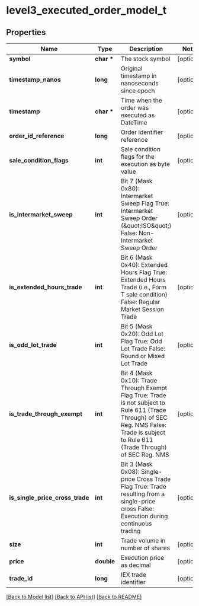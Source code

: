 # level3_executed_order_model_t

## Properties
Name | Type | Description | Notes
------------ | ------------- | ------------- | -------------
**symbol** | **char \*** | The stock symbol | [optional] 
**timestamp_nanos** | **long** | Original timestamp in nanoseconds since epoch | [optional] 
**timestamp** | **char \*** | Time when the order was executed as DateTime | [optional] 
**order_id_reference** | **long** | Order identifier reference | [optional] 
**sale_condition_flags** | **int** | Sale condition flags for the execution as byte value | [optional] 
**is_intermarket_sweep** | **int** | Bit 7 (Mask 0x80): Intermarket Sweep Flag True: Intermarket Sweep Order (\&quot;ISO\&quot;) False: Non-Intermarket Sweep Order | [optional] 
**is_extended_hours_trade** | **int** | Bit 6 (Mask 0x40): Extended Hours Flag True: Extended Hours Trade (i.e., Form T sale condition) False: Regular Market Session Trade | [optional] 
**is_odd_lot_trade** | **int** | Bit 5 (Mask 0x20): Odd Lot Flag True: Odd Lot Trade False: Round or Mixed Lot Trade | [optional] 
**is_trade_through_exempt** | **int** | Bit 4 (Mask 0x10): Trade Through Exempt Flag True: Trade is not subject to Rule 611 (Trade Through) of SEC Reg. NMS False: Trade is subject to Rule 611 (Trade Through) of SEC Reg. NMS | [optional] 
**is_single_price_cross_trade** | **int** | Bit 3 (Mask 0x08): Single-price Cross Trade Flag True: Trade resulting from a single-price cross False: Execution during continuous trading | [optional] 
**size** | **int** | Trade volume in number of shares | [optional] 
**price** | **double** | Execution price as decimal | [optional] 
**trade_id** | **long** | IEX trade identifier | [optional] 

[[Back to Model list]](../README.md#documentation-for-models) [[Back to API list]](../README.md#documentation-for-api-endpoints) [[Back to README]](../README.md)


